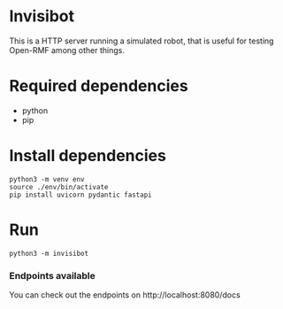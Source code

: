 # Invisibot

This is a HTTP server running a simulated robot, that is useful for testing Open-RMF among other things. 
# Required dependencies
- python
- pip

# Install dependencies
```
python3 -m venv env
source ./env/bin/activate
pip install uvicorn pydantic fastapi
```
# Run
```
python3 -m invisibot
```
### Endpoints available
You can check out the endpoints on http://localhost:8080/docs
